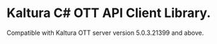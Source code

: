 # Kaltura C# OTT API Client Library.
Compatible with Kaltura OTT server version 5.0.3.21399 and above.
